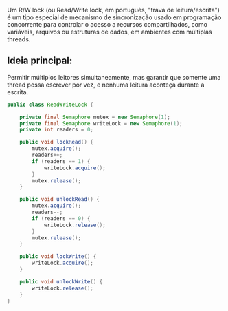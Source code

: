Um R/W lock (ou Read/Write lock, em português, "trava de leitura/escrita") é um tipo especial de mecanismo de sincronização usado em programação concorrente para controlar o acesso a recursos compartilhados, como variáveis, arquivos ou estruturas de dados, em ambientes com múltiplas threads.

## Ideia principal:
Permitir múltiplos leitores simultaneamente, mas garantir que somente uma thread possa escrever por vez, e nenhuma leitura aconteça durante a escrita.

```java
public class ReadWriteLock {

    private final Semaphore mutex = new Semaphore(1);
    private final Semaphore writeLock = new Semaphore(1);
    private int readers = 0;

    public void lockRead() {
        mutex.acquire();
        readers++;
        if (readers == 1) {
            writeLock.acquire();
        }
        mutex.release();
    }

    public void unlockRead() {
        mutex.acquire();
        readers--;
        if (readers == 0) {
            writeLock.release();
        }
        mutex.release();
    }

    public void lockWrite() {
        writeLock.acquire();
    }

    public void unlockWrite() {
        writeLock.release();
    }
}
```
